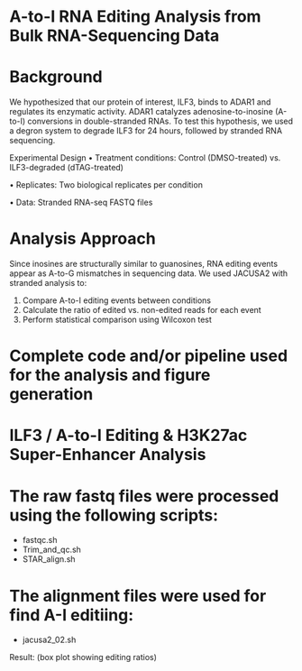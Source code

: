 # A-to-I RNA Editing Analysis from Bulk RNA-Sequencing Data
# Background


We hypothesized that our protein of interest, ILF3, binds to ADAR1 and regulates its enzymatic activity.
ADAR1 catalyzes adenosine-to-inosine (A-to-I) conversions in double-stranded RNAs.
To test this hypothesis, we used a degron system to degrade ILF3 for 24 hours, followed by stranded RNA sequencing.


Experimental Design
• Treatment conditions: Control (DMSO-treated) vs. ILF3-degraded (dTAG-treated)

• Replicates: Two biological replicates per condition

• Data: Stranded RNA-seq FASTQ files 

# Analysis Approach

Since inosines are structurally similar to guanosines, RNA editing events appear as A-to-G mismatches in sequencing data. We used JACUSA2 with stranded analysis to:
1. Compare A-to-I editing events between conditions
2. Calculate the ratio of edited vs. non-edited reads for each event
3. Perform statistical comparison using Wilcoxon test

# Complete code and/or pipeline used for the analysis and figure generation
# ILF3 / A-to-I Editing & H3K27ac Super-Enhancer Analysis  
# The raw fastq files were processed using the following scripts:
- fastqc.sh
- Trim_and_qc.sh
- STAR_align.sh
# The alignment files were used for find A-I editiing:
- jacusa2_02.sh

Result: (box plot showing editing ratios)

